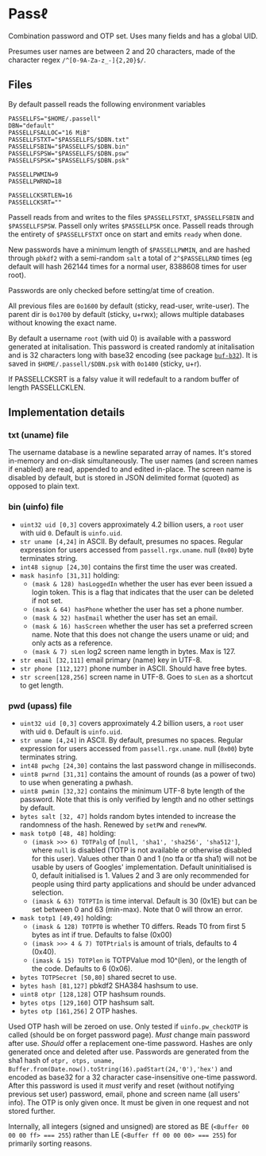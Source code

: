 # Pass&ell;

Combination password and OTP set. Uses many fields and has a global UID.

Presumes user names are between 2 and 20 characters, made of the character regex `/^[0-9A-Za-z_-]{2,20}$/`.


## Files

By default passell reads the following environment variables

```env
PASSELLFS="$HOME/.passell"
DBN="default"
PASSELLFSALLOC="16 MiB"
PASSELLFSTXT="$PASSELLFS/$DBN.txt"
PASSELLFSBIN="$PASSELLFS/$DBN.bin"
PASSELLFSPSW="$PASSELLFS/$DBN.psw"
PASSELLFSPSK="$PASSELLFS/$DBN.psk"

PASSELLPWMIN=9
PASSELLPWRND=18

PASSELLCKSRTLEN=16
PASSELLCKSRT=""
```

Passell reads from and writes to the files `$PASSELLFSTXT`, `$PASSELLFSBIN` and `$PASSELLFSPSW`. Passell only writes `$PASSELLPSK` once. Passell reads through the entirety of `$PASSELLFSTXT` once on start and emits `ready` when done.

New passwords have a minimum length of `$PASSELLPWMIN`, and are hashed through `pbkdf2` with a semi-random `salt` a total of `2^$PASSELLRND` times (eg default will hash 262144 times for a normal user, 8388608 times for user root).

Passwords are only checked before setting/at time of creation.

All previous files are `0o1600` by default (sticky, read-user, write-user). The parent dir is `0o1700` by default (sticky, u+rwx); allows multiple databases without knowing the exact name.

By default a username `root` (with uid 0) is available with a password generated at initalisation. This password is created randomly at initalisation and is 32 characters long with base32 encoding (see package [`buf-b32`](https://www.npmjs.com/package/buf-b32)). It is saved in `$HOME/.passell/$DBN.psk` with `0o1400` (sticky, u+r).

If PASSELLCKSRT is a falsy value it will redefault to a random buffer of length PASSELLCKLEN.

## Implementation details

### txt (uname) file

The username database is a newline separated array of names. It's stored in-memory and on-disk simultaneously. The user names (and screen names if enabled) are read, appended to and edited in-place. The screen name is disabled by default, but is stored in JSON delimited format (quoted) as opposed to plain text.


### bin (uinfo) file

* `uint32 uid [0,3]` covers approximately 4.2 billion users, a `root` user with uid `0`. Default is `uinfo.uid`.
* `str uname [4,24]` in ASCII. By default, presumes no spaces. Regular expression for users accessed from `passell.rgx.uname`. null (`0x00`) byte terminates string.
* `int48 signup [24,30]` contains the first time the user was created.
* `mask hasinfo [31,31]` holding:
	* `(mask & 128) hasLoggedIn` whether the user has ever been issued a login token. This is a flag that indicates that the user can be deleted if not set.
	* `(mask & 64) hasPhone` whether the user has set a phone number.
	* `(mask & 32) hasEmail` whether the user has set an email.
	* `(mask & 16) hasScreen` whether the user has set a preferred screen name. Note that this does not change the users uname or uid; and only acts as a reference.
	* `(mask & 7) sLen` log2 screen name length in bytes. Max is 127.
* `str email [32,111]` email primary (name) key in UTF-8.
* `str phone [112,127]` phone number in ASCII. Should have free bytes.
* `str screen[128,256]` screen name in UTF-8. Goes to `sLen` as a shortcut to get length.


### pwd (upass) file

* `uint32 uid [0,3]` covers approximately 4.2 billion users, a `root` user with uid `0`. Default is `uinfo.uid`.
* `str uname [4,24]` in ASCII. By default, presumes no spaces. Regular expression for users accessed from `passell.rgx.uname`. null (`0x00`) byte terminates string.
* `int48 pwchg [24,30]` contains the last password change in milliseconds.
* `uint8 pwrnd [31,31]` contains the amount of rounds (as a power of two) to use when generating a pwhash.
* `uint8 pwmin [32,32]` contains the minimum UTF-8 byte length of the password. Note that this is only verified by length and no other settings by default.
* `bytes salt [32, 47]` holds random bytes intended to increase the randomness of the hash. Renewed by `setPW` and `renewPW`.
* `mask totp0 [48, 48]` holding:
	* `(imask >>> 6) TOTPalg` of `[null, 'sha1', 'sha256', 'sha512']`, where `null` is disabled (TOTP is not available or otherwise disabled for this user). Values other than 0 and 1 (no tfa or tfa sha1) will not be usable by users of Googles' implementation. Default uninitialised is 0, default initialised is 1. Values 2 and 3 are only recommended for people using third party applications and should be under advanced selection.
	* `(imask & 63) TOTPTIn` is time interval. Default is 30 (0x1E) but can be set between 0 and 63 (min-max). Note that 0 will throw an error.
* `mask totp1 [49,49]` holding:
	* `(imask & 128) TOTPT0` is whether T0 differs. Reads T0 from first 5 bytes as int if true. Defaults to false (0x00)
	* `(imask >>> 4 & 7) TOTPtrials` is amount of trials, defaults to 4 (0x40).
	* `(imask & 15) TOTPlen` is TOTPValue mod 10^(len), or the length of the code. Defaults to 6 (0x06).
* `bytes TOTPSecret [50,80]` shared secret to use.
* `bytes hash [81,127]` pbkdf2 SHA384 hashsum to use.
* `uint8 otpr [128,128]` OTP hashsum rounds.
* `bytes otps [129,160]` OTP hashsum salt.
* `bytes otp [161,256]` 2 OTP hashes.

Used OTP hash will be zeroed on use. Only tested if `uinfo.pw_checkOTP` is called (should be on forget password page). _Must_ change main password after use. _Should_ offer a replacement one-time password. Hashes are only generated once and deleted after use. Passwords are generated from the sha1 hash of `otpr, otps, uname, Buffer.from(Date.now().toString(16).padStart(24,'0'),'hex')` and encoded as base32 for a 32 character case-insensitive one-time password. After this password is used it _must_ verify and reset (without notifying previous set user) password, email, phone and screen name (all users' info). The OTP is only given once. It must be given in one request and not stored further.


Internally, all integers (signed and unsigned) are stored as BE (`<Buffer 00 00 00 ff> === 255`) rather than LE (`<Buffer ff 00 00 00> === 255`) for primarily sorting reasons.


